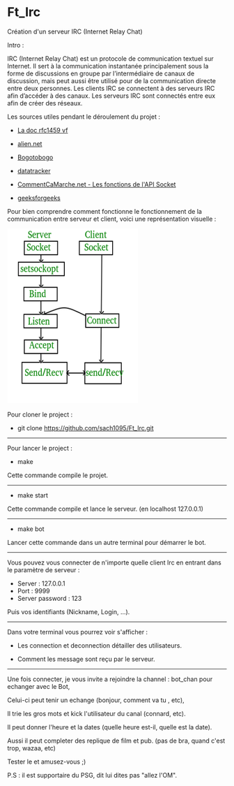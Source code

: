 # Ft_Irc

Création d'un serveur IRC (Internet Relay Chat)

Intro :

IRC (Internet Relay Chat) est un protocole de communication textuel sur Internet. Il sert
à la communication instantanée principalement sous la forme de discussions en groupe
par l’intermédiaire de canaux de discussion, mais peut aussi être utilisé pour de la communication directe entre deux personnes.
Les clients IRC se connectent à des serveurs IRC afin d’accéder à des canaux. Les
serveurs IRC sont connectés entre eux afin de créer des réseaux.

Les sources utiles pendant le déroulement du projet :

- <a href="http://abcdrfc.free.fr/rfc-vf/rfc1459.html#411"> La doc rfc1459 vf </a>

- <a href="https://www.alien.net.au/irc/irc2numerics.html"> alien.net </a>

- <a href="https://www.bogotobogo.com/cplusplus/sockets_server_client.php"> Bogotobogo </a>

- <a href="https://datatracker.ietf.org/doc/html/rfc1459#section-1.1"> datatracker </a>

- <a href="https://web.maths.unsw.edu.au/~lafaye/CCM/sockets/sockfonc.htm"> CommentCaMarche.net - Les fonctions de l'API Socket</a>

- <a href="https://www.geeksforgeeks.org/socket-programming-cc/?ref=lbp"> geeksforgeeks </a>

Pour bien comprendre comment fonctionne le fonctionnement de la communication entre serveur et client, voici une représentation  visuelle :

<img  height="400" width="300" src="https://github.com/sach1095/Ft_Irc/blob/master/img/Socket_server.png" alt="serve/clien_communication" />

Pour cloner le project :

- git clone https://github.com/sach1095/Ft_Irc.git

--------------------------------------------------------------------------------

Pour lancer le project :

- make

Cette commande compile le projet.

--------------------------------------------------------------------------------

- make start

Cette commande compile et lance le serveur. (en localhost 127.0.0.1)

--------------------------------------------------------------------------------

- make bot

Lancer cette commande dans un autre terminal pour démarrer le bot.

--------------------------------------------------------------------------------

Vous pouvez vous connecter de n'importe quelle client Irc en entrant dans le paramètre de serveur :

- Server : 127.0.0.1
- Port : 9999
- Server password : 123

Puis vos identifiants (Nickname, Login, ...).

--------------------------------------------------------------------------------

Dans votre terminal vous pourrez voir s'afficher :

- Les connection et deconnection détailler des utilisateurs.

- Comment les message sont reçu par le serveur.

--------------------------------------------------------------------------------

Une fois connecter, je vous invite a rejoindre la channel : bot_chan pour echanger avec le Bot,

Celui-ci peut tenir un echange (bonjour, comment va tu , etc),

Il trie les gros mots et kick l'utilisateur du canal (connard, etc).

Il peut donner l'heure et la dates (quelle heure est-il, quelle est la date).

Aussi il peut completer des replique de film et pub. (pas de bra, quand c'est trop, wazaa, etc)

Tester le et amusez-vous ;)

P.S : il est supportaire du PSG, dit lui dites pas "allez l'OM".
